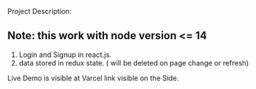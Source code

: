 Project Description:

## Note: this work with node version <= 14

1. Login and Signup in react.js.
2. data stored in redux state. ( will be deleted on page change or refresh)

Live Demo is visible at Varcel link visible on the Side.
<!-- https://aakash-tst.herokuapp.com/ -->
